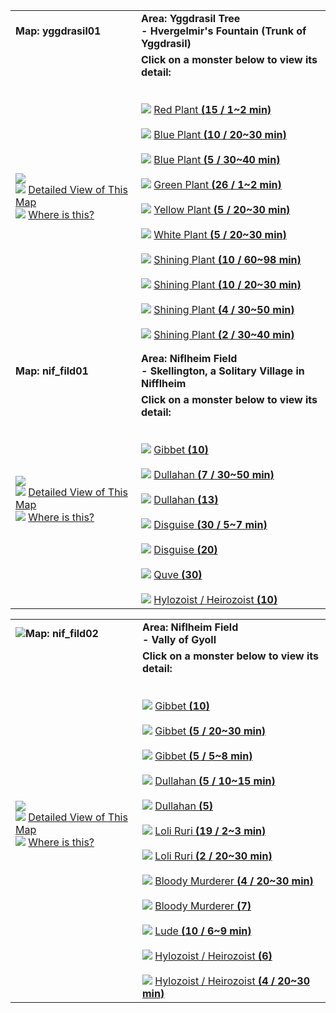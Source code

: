
|                                                                                                                                                                                                                                                                                                                                                                     |                                                                                                                                                                                                                                                                                                                                                                                                                                                                                                                                                                                                                                                                                                                                                                                                                                                                                                                                                                                                                                                                                                                                                                                                                                                                                                                                                                                                                                                                                                                                                                                                                            |
| ------------------------------------------------------------------------------------------------------------------------------------------------------------------------------------------------------------------------------------------------------------------------------------------------------------------------------------------------------------------- | -------------------------------------------------------------------------------------------------------------------------------------------------------------------------------------------------------------------------------------------------------------------------------------------------------------------------------------------------------------------------------------------------------------------------------------------------------------------------------------------------------------------------------------------------------------------------------------------------------------------------------------------------------------------------------------------------------------------------------------------------------------------------------------------------------------------------------------------------------------------------------------------------------------------------------------------------------------------------------------------------------------------------------------------------------------------------------------------------------------------------------------------------------------------------------------------------------------------------------------------------------------------------------------------------------------------------------------------------------------------------------------------------------------------------------------------------------------------------------------------------------------------------------------------------------------------------------------------------------------------------- |
| **Map: yggdrasil01**                                                                                                                                                                                                                                                                                                                                                | **Area: Yggdrasil Tree  <br>- Hvergelmir's Fountain (Trunk of Yggdrasil)**                                                                                                                                                                                                                                                                                                                                                                                                                                                                                                                                                                                                                                                                                                                                                                                                                                                                                                                                                                                                                                                                                                                                                                                                                                                                                                                                                                                                                                                                                                                                                 |
| ![](https://file5s.ratemyserver.net/maps/yggdrasil01.gif)  <br>![](https://ratemyserver.net/images/bu2.gif) [Detailed View of This Map](https://ratemyserver.net/index.php?page=npc_shop_warp&map=yggdrasil01&re_mob=0)  <br>![](https://ratemyserver.net/images/bu2.gif) [Where is this?](https://ratemyserver.net/worldmap.php?selected_map=yggdrasil01&re_mob=0) | **Click on a monster below to view its detail:**  <br>  <br><br>![](https://ratemyserver.net/images/bu2.gif) [Red Plant **(**15 / 1~2 min**)**](https://ratemyserver.net/index.php?page=mob_db&mob_id=1078)<br><br>![](https://ratemyserver.net/images/bu2.gif) [Blue Plant **(**10 / 20~30 min**)**](https://ratemyserver.net/index.php?page=mob_db&mob_id=1079)<br><br>![](https://ratemyserver.net/images/bu2.gif) [Blue Plant **(**5 / 30~40 min**)**](https://ratemyserver.net/index.php?page=mob_db&mob_id=1079)<br><br>![](https://ratemyserver.net/images/bu2.gif) [Green Plant **(**26 / 1~2 min**)**](https://ratemyserver.net/index.php?page=mob_db&mob_id=1080)<br><br>![](https://ratemyserver.net/images/bu2.gif) [Yellow Plant **(**5 / 20~30 min**)**](https://ratemyserver.net/index.php?page=mob_db&mob_id=1081)<br><br>![](https://ratemyserver.net/images/bu2.gif) [White Plant **(**5 / 20~30 min**)**](https://ratemyserver.net/index.php?page=mob_db&mob_id=1082)<br><br>![](https://ratemyserver.net/images/bu2.gif) [Shining Plant **(**10 / 60~98 min**)**](https://ratemyserver.net/index.php?page=mob_db&mob_id=1083)<br><br>![](https://ratemyserver.net/images/bu2.gif) [Shining Plant **(**10 / 20~30 min**)**](https://ratemyserver.net/index.php?page=mob_db&mob_id=1083)<br><br>![](https://ratemyserver.net/images/bu2.gif) [Shining Plant **(**4 / 30~50 min**)**](https://ratemyserver.net/index.php?page=mob_db&mob_id=1083)<br><br>![](https://ratemyserver.net/images/bu2.gif) [Shining Plant **(**2 / 30~40 min**)**](https://ratemyserver.net/index.php?page=mob_db&mob_id=1083) |
|                                                                                                                                                                                                                                                                                                                                                                     |                                                                                                                                                                                                                                                                                                                                                                                                                                                                                                                                                                                                                                                                                                                                                                                                                                                                                                                                                                                                                                                                                                                                                                                                                                                                                                                                                                                                                                                                                                                                                                                                                            |
|                                                                                                                                                                                                                                                                                                                                                                     |                                                                                                                                                                                                                                                                                                                                                                                                                                                                                                                                                                                                                                                                                                                                                                                                                                                                                                                                                                                                                                                                                                                                                                                                                                                                                                                                                                                                                                                                                                                                                                                                                            |
| **Map: nif_fild01**                                                                                                                                                                                                                                                                                                                                                 | **Area: Niflheim Field  <br>- Skellington, a Solitary Village in Nifflheim**                                                                                                                                                                                                                                                                                                                                                                                                                                                                                                                                                                                                                                                                                                                                                                                                                                                                                                                                                                                                                                                                                                                                                                                                                                                                                                                                                                                                                                                                                                                                               |
| ![](https://file5s.ratemyserver.net/maps/nif_fild01.gif)  <br>![](https://ratemyserver.net/images/bu2.gif) [Detailed View of This Map](https://ratemyserver.net/index.php?page=npc_shop_warp&map=nif_fild01&re_mob=0)  <br>![](https://ratemyserver.net/images/bu2.gif) [Where is this?](https://ratemyserver.net/worldmap.php?selected_map=nif_fild01&re_mob=0)    | **Click on a monster below to view its detail:**  <br>  <br><br>![](https://ratemyserver.net/images/bu2.gif) [Gibbet **(**10**)**](https://ratemyserver.net/index.php?page=mob_db&mob_id=1503)<br><br>![](https://ratemyserver.net/images/bu2.gif) [Dullahan **(**7 / 30~50 min**)**](https://ratemyserver.net/index.php?page=mob_db&mob_id=1504)<br><br>![](https://ratemyserver.net/images/bu2.gif) [Dullahan **(**13**)**](https://ratemyserver.net/index.php?page=mob_db&mob_id=1504)<br><br>![](https://ratemyserver.net/images/bu2.gif) [Disguise **(**30 / 5~7 min**)**](https://ratemyserver.net/index.php?page=mob_db&mob_id=1506)<br><br>![](https://ratemyserver.net/images/bu2.gif) [Disguise **(**20**)**](https://ratemyserver.net/index.php?page=mob_db&mob_id=1506)<br><br>![](https://ratemyserver.net/images/bu2.gif) [Quve **(**30**)**](https://ratemyserver.net/index.php?page=mob_db&mob_id=1508)<br><br>![](https://ratemyserver.net/images/bu2.gif) [Hylozoist / Heirozoist **(**10**)**](https://ratemyserver.net/index.php?page=mob_db&mob_id=1510)                                                                                                                                                                                                                                                                                                                                                                                                                                                                                                                                              |


|   |   |
|---|---|
|![](https://ratemyserver.net/images/circle.gif)**Map: nif_fild02**|**Area: Niflheim Field  <br>- Vally of Gyoll**|
|![](https://file5s.ratemyserver.net/maps/nif_fild02.gif)  <br>![](https://ratemyserver.net/images/bu2.gif) [Detailed View of This Map](https://ratemyserver.net/index.php?page=npc_shop_warp&map=nif_fild02&re_mob=0)  <br>![](https://ratemyserver.net/images/bu2.gif) [Where is this?](https://ratemyserver.net/worldmap.php?selected_map=nif_fild02&re_mob=0)|**Click on a monster below to view its detail:**  <br>  <br><br>![](https://ratemyserver.net/images/bu2.gif) [Gibbet **(**10**)**](https://ratemyserver.net/index.php?page=mob_db&mob_id=1503)<br><br>![](https://ratemyserver.net/images/bu2.gif) [Gibbet **(**5 / 20~30 min**)**](https://ratemyserver.net/index.php?page=mob_db&mob_id=1503)<br><br>![](https://ratemyserver.net/images/bu2.gif) [Gibbet **(**5 / 5~8 min**)**](https://ratemyserver.net/index.php?page=mob_db&mob_id=1503)<br><br>![](https://ratemyserver.net/images/bu2.gif) [Dullahan **(**5 / 10~15 min**)**](https://ratemyserver.net/index.php?page=mob_db&mob_id=1504)<br><br>![](https://ratemyserver.net/images/bu2.gif) [Dullahan **(**5**)**](https://ratemyserver.net/index.php?page=mob_db&mob_id=1504)<br><br>![](https://ratemyserver.net/images/bu2.gif) [Loli Ruri **(**19 / 2~3 min**)**](https://ratemyserver.net/index.php?page=mob_db&mob_id=1505)<br><br>![](https://ratemyserver.net/images/bu2.gif) [Loli Ruri **(**2 / 20~30 min**)**](https://ratemyserver.net/index.php?page=mob_db&mob_id=1505)<br><br>![](https://ratemyserver.net/images/bu2.gif) [Bloody Murderer **(**4 / 20~30 min**)**](https://ratemyserver.net/index.php?page=mob_db&mob_id=1507)<br><br>![](https://ratemyserver.net/images/bu2.gif) [Bloody Murderer **(**7**)**](https://ratemyserver.net/index.php?page=mob_db&mob_id=1507)<br><br>![](https://ratemyserver.net/images/bu2.gif) [Lude **(**10 / 6~9 min**)**](https://ratemyserver.net/index.php?page=mob_db&mob_id=1509)<br><br>![](https://ratemyserver.net/images/bu2.gif) [Hylozoist / Heirozoist **(**6**)**](https://ratemyserver.net/index.php?page=mob_db&mob_id=1510)<br><br>![](https://ratemyserver.net/images/bu2.gif) [Hylozoist / Heirozoist **(**4 / 20~30 min**)**](https://ratemyserver.net/index.php?page=mob_db&mob_id=1510)|
